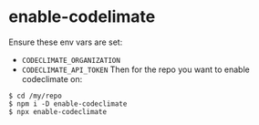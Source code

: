 # enable-codelimate
Ensure these env vars are set:
- `CODECLIMATE_ORGANIZATION`
- `CODECLIMATE_API_TOKEN`
Then for the repo you want to enable codeclimate on:
```shell
$ cd /my/repo
$ npm i -D enable-codeclimate
$ npx enable-codeclimate
```
